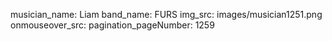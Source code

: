musician_name: Liam
band_name: FURS
img_src: images/musician1251.png
onmouseover_src: 
pagination_pageNumber: 1259